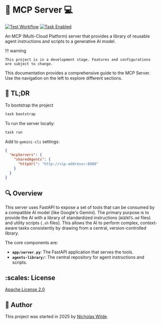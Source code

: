 # :robot: MCP Server :computer:

[![Test Workflow](https://img.shields.io/github/actions/workflow/status/nicholaswilde/mcp-server/test.yml?label=test&style=for-the-badge&branch=main)](https://github.com/nicholaswilde/mcp-server/actions/workflows/test.yml)
[![Task Enabled](https://img.shields.io/badge/Task-Enabled-brightgreen?style=for-the-badge&logo=task&logoColor=white)](https://taskfile.dev/#/)

An MCP (Multi-Cloud Platform) server that provides a library of reusable agent instructions and scripts to a generative AI model.

!!! warning

    This project is in a development stage. Features and configurations are subject to change.

This documentation provides a comprehensive guide to the MCP Server. Use the navigation on the left to explore different sections.

## :rocket: TL;DR

To bootstrap the project
```bash
task bootstrap
```

To run the server locally:
```bash
task run
```

Add to `gemini-cli` settings:
```json
{
  "mcpServers": {
    "sharedAgents": {
      "httpUrl": "http://<ip-address>:8080"
    }
  }
}
```

## :mag: Overview

This server uses FastAPI to expose a set of tools that can be consumed by a compatible AI model (like Google's Gemini). The primary purpose is to provide the AI with a library of standardized instructions (`AGENTS.md` files) and utility scripts (`.sh` files). This allows the AI to perform complex, context-aware tasks consistently by drawing from a central, version-controlled library.

The core components are:
-   **`app/server.py`**: The FastAPI application that serves the tools.
-   **`agents-library/`**: The central repository for agent instructions and scripts.

## :scales: License

​[​Apache License 2.0](https://raw.githubusercontent.com/nicholaswilde/mcp-server/refs/heads/main/docs/LICENSE)

## :pencil: Author

This project was started in 2025 by [Nicholas Wilde](https://github.com/nicholaswilde/).
